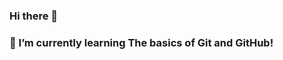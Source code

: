 ### Hi there 👋
### 🌱 I’m currently learning The basics of Git and GitHub!

<!--
**outofbluee/outofbluee** is a ✨ _special_ ✨ repository because its `README.md` (this file) appears on your GitHub profile.

Here are some ideas to get you started:

- 🌱 I’m currently learning The basics of Git and GitHub!
-->
